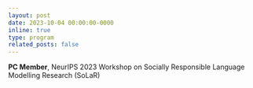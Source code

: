 ```yaml
---
layout: post
date: 2023-10-04 00:00:00-0000
inline: true
type: program
related_posts: false
---
```


**PC Member**, NeurIPS 2023 Workshop on Socially Responsible Language Modelling Research (SoLaR)